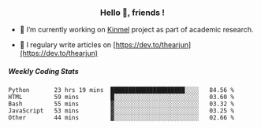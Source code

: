 <h3 align="center">Hello 👋, friends !</h3>

- 🔭 I’m currently working on [Kinmel](https://github.com/thearjun/kinmel) project as part of academic research.

- 📝 I regulary write articles on [https://dev.to/thearjun](https://dev.to/thearjun)


##### Weekly Coding Stats
<!--START_SECTION:waka-->
```text
Python       23 hrs 19 mins  █████████████████████░░░░   84.56 % 
HTML         59 mins         █░░░░░░░░░░░░░░░░░░░░░░░░   03.60 % 
Bash         55 mins         ▓░░░░░░░░░░░░░░░░░░░░░░░░   03.32 % 
JavaScript   53 mins         ▓░░░░░░░░░░░░░░░░░░░░░░░░   03.25 % 
Other        44 mins         ▓░░░░░░░░░░░░░░░░░░░░░░░░   02.66 % 
```
<!--END_SECTION:waka-->
